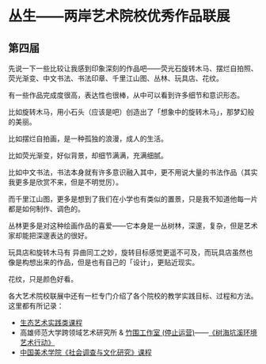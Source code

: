 # 丛生——两岸艺术院校优秀作品联展

## 第四届

先说一下一些比较让我感到印象深刻的作品吧——荧光石旋转木马、摆烂自拍照、荧光渐变、中文书法、书法印章、千里江山图、丛林、玩具店、花纹。

有一些作品完成度很高，表达性也很棒，从中可以看到许多细节和意识形态。

比如旋转木马，用小石头（应该是吧）创造出了「想象中的旋转木马」，那梦幻般的美丽。

比如摆烂自拍画，是一种孤独的浪漫，成人的生活。

比如荧光渐变，好似背景，却细节满满，充满细腻。

比如中文书法，书法本身就有许多意识融入其中，更不用说大量的书法作品（其实我更多是欣赏不来，但是不明觉厉）。

而千里江山图，更多是想到了我们在小学也有类似的置景，只是我不知道他每一片都是如何制作、调色的。

丛林更多是对这种绘画作品的喜爱——它本身是一丛树林，深邃，复杂，但是艺术家却能把深邃表达的很好。

玩具店和旋转木马有 异曲同工之妙，旋转目标感觉更遥不可及，而玩具店虽然也像是构想出来的作品，但是也有自己的「设计」，更贴近现实。

花纹，只是颜色好看。



各大艺术院校联展中还有一栏专门介绍了各个院校的教学实践目标、过程和方法。这里都有所记录：

- [生态艺术实践类课程](./生态艺术实践类课程.md)
- 高雄师范大学跨领域艺术研究所 & [竹围工作室 (停止运营)](http://bambooculture.com/)——[《树海坑溪环境艺术行动》](http://bambooculture.com/project/4071)
- [中国美术学院《社会调查与文化研究》课程](./社会调查与文化研究课程.md)

